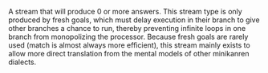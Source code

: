 A stream that will produce 0 or more answers. This stream type is only produced by fresh goals, which must delay execution in their branch to give other branches a chance to run, thereby preventing infinite loops in one branch from monopolizing the processor. Because fresh goals are rarely used (match is almost always more efficient), this stream mainly exists to allow more direct translation from the mental models of other minikanren dialects. 
